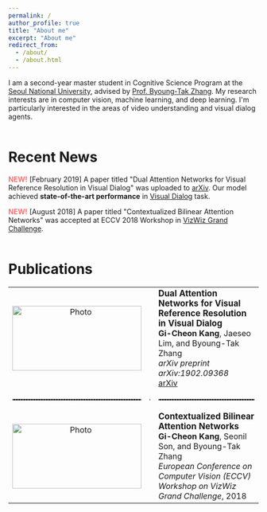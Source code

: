 ```yaml
---
permalink: /
author_profile: true
title: "About me"
excerpt: "About me"
redirect_from: 
  - /about/
  - /about.html
---
```


I am a second-year master student in Cognitive Science Program at the [Seoul National University](http://en.snu.ac.kr), advised by [Prof. Byoung-Tak Zhang](https://bi.snu.ac.kr/~btzhang/). My research interests are in computer vision, machine learning, and deep learning. I'm particularly interested in the areas of video understanding and visual dialog agents.  
<br>

# Recent News
<span style="color:#ff7272">**NEW!**</span> [February 2019] A paper titled "Dual Attention Networks for Visual Reference Resolution in Visual Dialog" was uploaded to [arXiv](https://arxiv.org/abs/1902.09368). Our model achieved **state-of-the-art performance** in [Visual Dialog](https://visualdialog.org) task.

<span style="color:#ff7272">**NEW!**</span> [August 2018] A paper titled "Contextualized Bilinear Attention Networks" was accepted at ECCV 2018 Workshop in [VizWiz Grand Challenge](http://vizwiz.org/workshop/).
<br>
<br>

# Publications
<div class="table-responsive">
  <table align="center" style="border-collapse: collapse; border: none;" >
      <!-- Dual Attention Networks -->
      <tr style="border: none;">
          <td align="center" style="border: none;"><img src="https://github.com/gicheonkang/gicheonkang.github.io/blob/master/images/DAN-19.png?raw=true" alt="Photo" width="260" height="130" /></td>
          <td style="border: none;"></td>
          <td align="left" style="border: none;"><b><a href="https://arxiv.org/pdf/1902.09368.pdf" style="font-size: 17px; text-decoration: none">Dual Attention Networks for Visual Reference Resolution in Visual Dialog</a></b><br> 
            <font size="3"><b>Gi-Cheon Kang</b>, Jaeseo Lim, and Byoung-Tak Zhang </font><br> 
            <font size="3"><i>arXiv preprint arXiv:1902.09368</i></font><br>
            <font size="3"><a class="btn btn--info" href="https://arxiv.org/abs/1902.09368"> arXiv </a></font></td>
      </tr>
      <!-- Border line --> 
      <tr style="border: none;">
          <td style="border: none;"><hr style="border: 1px dashed #8c8b8b;" /></td>
          <td style="border: none;"><hr style="border: 1px dashed #8c8b8b;" /></td>
          <td style="border: none;"><hr style="border: 1px dashed #8c8b8b;" /></td>
      </tr> 
      <!-- Contextualized Bilinear Attention Networks -->
      <tr style="border: none;">
          <td align="center" style="border: none;"><img src="https://github.com/gicheonkang/gicheonkang.github.io/blob/master/images/CBAN-18.png?raw=true" alt="Photo" width="260" height="130" /></td>
          <td style="border: none;"></td>
          <td align="left" style="border: none;"><b><a href="https://bi.snu.ac.kr/Publications/Conferences/International/ECCV2018_Workshop_VizWiz_GCKang.pdf" style="font-size: 17px; text-decoration: none">Contextualized Bilinear Attention Networks</a></b><br>
            <font size="3"><b>Gi-Cheon Kang</b>, Seonil Son, and Byoung-Tak Zhang </font><br>
            <font size="3"><i>European Conference on Computer Vision (ECCV) Workshop on VizWiz Grand Challenge</i>, 2018</font></td> 
      </tr>
  </table>
</div>  
